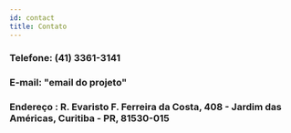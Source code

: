 ```yaml
---
id: contact
title: Contato
---
```


<!--# Entre em contatoo:-->

### Telefone: (41) 3361-3141  

### E-mail: "email do projeto"  

### Endereço : R. Evaristo F. Ferreira da Costa, 408 - Jardim das Américas, Curitiba - PR, 81530-015

